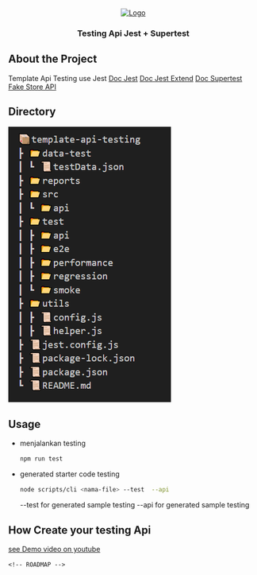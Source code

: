 <!-- PROJECT LOGO -->
<br />
<p align="center">
  <a href="https://github.com/fredysiswanto/">
    <img src="https://fredysiswanto.github.io/projects/assets/images/logo_white.svg" alt="Logo" width="auto" height="50">
  </a>
</p>
  <h3 align="center">Testing Api Jest + Supertest</h3>

## About the Project

Template Api Testing use Jest
[Doc Jest](https://jestjs.io/docs/)
[Doc Jest Extend](https://jest-extended.jestcommunity.dev/docs/matchers/)
[Doc Supertest](https://github.com/ladjs/supertest#readme)
[Fake Store API](https://fakestoreapi.com/)

<!-- GETTING STARTED -->

## Directory

![alt Directory project](image.png)

## Usage

- menjalankan testing

  ```sh
  npm run test
  ```

- generated starter code testing

  ```sh
  node scripts/cli <nama-file> --test  --api
  ```

  --test for generated sample testing
  --api for generated sample testing

## How Create your testing Api

[see Demo video on youtube](https://www.youtube.com/playlist?list=PLm2QKf1dhlBAZ2MUieV2sAV5-Vdvl-ICh)

    <!-- ROADMAP -->
